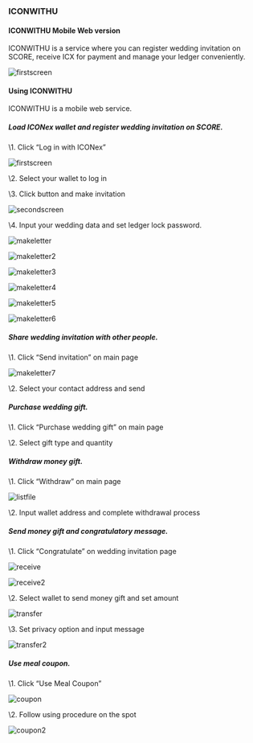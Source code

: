 ### ICONWITHU

#### ICONWITHU Mobile Web version



ICONWITHU is a service where you can register wedding invitation on SCORE, receive ICX for payment and manage your ledger conveniently.

![firstscreen](https://github.com/freesia1231/201811-icon-hackathon/raw/master/submissions/ShowMeTheMoney/png/first.png)



#### Using ICONWITHU

ICONWITHU is a mobile web service.





##### Load ICONex wallet and register wedding invitation on SCORE.



\1.     Click “Log in with ICONex”

![firstscreen](https://github.com/freesia1231/201811-icon-hackathon/raw/master/submissions/ShowMeTheMoney/png/first.png)



\2.     Select your wallet to log in



\3.     Click button and make invitation 

![secondscreen](https://github.com/freesia1231/201811-icon-hackathon/raw/master/submissions/ShowMeTheMoney/png/second.png)


\4.     Input your wedding data and set ledger lock password.

![makeletter](https://github.com/freesia1231/201811-icon-hackathon/raw/master/submissions/ShowMeTheMoney/png/makeletter.png)

![makeletter2](https://github.com/freesia1231/201811-icon-hackathon/raw/master/submissions/ShowMeTheMoney/png/makeletter2.png)

![makeletter3](https://github.com/freesia1231/201811-icon-hackathon/raw/master/submissions/ShowMeTheMoney/png/makeletter3.png)

![makeletter4](https://github.com/freesia1231/201811-icon-hackathon/raw/master/submissions/ShowMeTheMoney/png/makeletter4.png)

![makeletter5](https://github.com/freesia1231/201811-icon-hackathon/raw/master/submissions/ShowMeTheMoney/png/makeletter5.png)

![makeletter6](https://github.com/freesia1231/201811-icon-hackathon/raw/master/submissions/ShowMeTheMoney/png/makeletter6.png)



##### Share wedding invitation with other people.



\1.     Click “Send invitation” on main page

![makeletter7](https://github.com/freesia1231/201811-icon-hackathon/raw/master/submissions/ShowMeTheMoney/png/makeletter7.png)


\2.     Select your contact address and send




##### Purchase wedding gift.



\1.     Click “Purchase wedding gift” on main page


\2.     Select gift type and quantity





##### Withdraw money gift.



\1.     Click “Withdraw” on main page

![listfile](https://github.com/freesia1231/201811-icon-hackathon/raw/master/submissions/ShowMeTheMoney/png/listfile.png)



\2.     Input wallet address and complete withdrawal process







##### Send money gift and congratulatory message.



\1.     Click “Congratulate” on wedding invitation page

![receive](https://github.com/freesia1231/201811-icon-hackathon/raw/master/submissions/ShowMeTheMoney/png/receive.png)

![receive2](https://github.com/freesia1231/201811-icon-hackathon/raw/master/submissions/ShowMeTheMoney/png/receive2.png)


\2.     Select wallet to send money gift and set amount

![transfer](https://github.com/freesia1231/201811-icon-hackathon/raw/master/submissions/ShowMeTheMoney/png/transfer.png)


\3.     Set privacy option and input message

![transfer2](https://github.com/freesia1231/201811-icon-hackathon/raw/master/submissions/ShowMeTheMoney/png/transfer2.png)





##### Use meal coupon.



\1.     Click “Use Meal Coupon”

![coupon](https://github.com/freesia1231/201811-icon-hackathon/raw/master/submissions/ShowMeTheMoney/png/coupon.png)



\2.     Follow using procedure on the spot

![coupon2](https://github.com/freesia1231/201811-icon-hackathon/raw/master/submissions/ShowMeTheMoney/png/coupon2.png)
